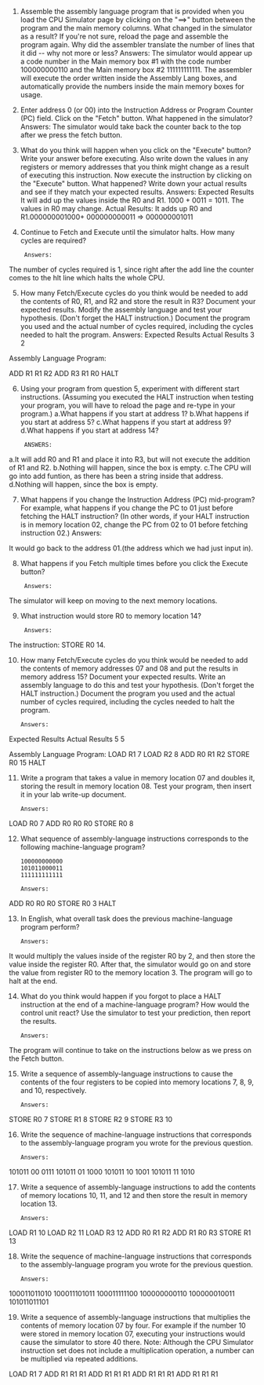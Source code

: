 1. Assemble the assembly language program that is provided when you load the CPU Simulator page by clicking on the "==>" button between the program and the main memory columns. What changed in the simulator as a result? If you're not sure, reload the page and assemble the program again. Why did the assembler translate the number of lines that it did -- why not more or less?
        Answers:
The simulator would appear up a code number in the Main memory box #1 with the code number 100000000110 and the Main memory box #2 111111111111. The assembler will execute the order written inside the Assembly Lang boxes, and automatically provide the numbers inside the main memory boxes for usage.

2. Enter address 0 (or 00) into the Instruction Address or Program Counter (PC) field. Click on the "Fetch" button. What happened in the simulator?
        Answers:
The simulator would take back the counter back to the top after we press the fetch button.

3. What do you think will happen when you click on the "Execute" button? Write your answer before executing. Also write down the values in any registers or memory addresses that you think might change as a result of executing this instruction. Now execute the instruction by clicking on the "Execute" button. What happened? Write down your actual results and see if they match your expected results.
        Answers:
Expected Results		
It will add up the values inside the R0 and R1.	 1000 + 0011 = 1011. The values in R0 may change.
Actual Results:
It adds up R0 and R1.000000001000+ 000000000011 => 000000001011
4. Continue to Fetch and Execute until the simulator halts. How many cycles are required?

        Answers:
The number of cycles required is 1, since right after the add line the counter comes to the hlt line which halts the whole CPU.

5. How many Fetch/Execute cycles do you think would be needed to add the contents of R0, R1, and R2 and store the result in R3? Document your expected results. Modify the assembly language and test your hypothesis. (Don't forget the HALT instruction.) Document the program you used and the actual number of cycles required, including the cycles needed to halt the program.
        Answers:
Expected Results		Actual Results
3 	 	                2
 	 	 
Assembly Language Program:

ADD R1 R1 R2
ADD R3 R1 R0
HALT

6. Using your program from question 5, experiment with different start instructions. (Assuming you executed the HALT instruction when testing your program, you will have to reload the page and re-type in your program.)
a.What happens if you start at address 1?
b.What happens if you start at address 5?
c.What happens if you start at address 9?
d.What happens if you start at address 14?

        ANSWERS:
a.It will add R0 and R1 and place it into R3, but will not execute the addition of R1 and R2.
b.Nothing will happen, since the box is empty.
c.The CPU will go into add funtion, as there has been a string inside that address.
d.Nothing will happen, since the box is empty.

7. What happens if you change the Instruction Address (PC) mid-program? For example, what happens if you change the PC to 01 just before fetching the HALT instruction? (In other words, if your HALT instruction is in memory location 02, change the PC from 02 to 01 before fetching instruction 02.)
        Answers:

It would go back to the address 01.(the address which we had just input in).

8. What happens if you Fetch multiple times before you click the Execute button?

        Answers:
The simulator will keep on moving to the next memory locations.

9. What instruction would store R0 to memory location 14?

        Answers:
The instruction: STORE R0 14.

10. How many Fetch/Execute cycles do you think would be needed to add the contents of memory addresses 07 and 08 and put the results in memory address 15? Document your expected results. Write an assembly language to do this and test your hypothesis. (Don't forget the HALT instruction.) Document the program you used and the actual number of cycles required, including the cycles needed to halt the program.

        Answers:
Expected Results		Actual Results
5 	 	                5
 	 	 
 	 	 
Assembly Language Program:
LOAD R1 7
LOAD R2 8
ADD R0 R1 R2
STORE R0 15 
HALT

11. Write a program that takes a value in memory location 07 and doubles it, storing the result in memory location 08. Test your program, then insert it in your lab write-up document.

        Answers:
LOAD R0 7
ADD R0 R0 R0
STORE R0 8

12. What sequence of assembly-language instructions corresponds to the following machine-language program?
 
        100000000000 
        101011000011 
        111111111111

        Answers:
ADD R0 R0 R0
STORE R0 3
HALT

13. In English, what overall task does the previous machine-language program perform?

        Answers:
It would multiply the values inside of the register R0 by 2, and then store the value inside the register R0. After that, the simulator would go on and store the value from register R0 to the memory location 3. The program will go to halt at the end.

14. What do you think would happen if you forgot to place a HALT instruction at the end of a machine-language program? How would the control unit react? Use the simulator to test your prediction, then report the results.

        Answers:
The program will continue to take on the instructions below as we press on the Fetch button. 

15. Write a sequence of assembly-language instructions to cause the contents of the four registers to be copied into memory locations 7, 8, 9, and 10, respectively.

        Answers:
STORE R0 7
STORE R1 8
STORE R2 9
STORE R3 10

16. Write the sequence of machine-language instructions that corresponds to the assembly-language program you wrote for the previous question.

        Answers:
101011 00 0111
101011 01 1000
101011 10 1001
101011 11 1010

17. Write a sequence of assembly-language instructions to add the contents of memory locations 10, 11, and 12 and then store the result in memory location 13.

        Answers:
LOAD R1 10
LOAD R2 11
LOAD R3 12
ADD R0 R1 R2
ADD R1 R0 R3
STORE R1 13

18. Write the sequence of machine-language instructions that corresponds to the assembly-language program you wrote for the previous question.

        Answers:
100011011010
100011101011
100011111100
100000000110
100000010011
101011011101

19. Write a sequence of assembly-language instructions that multiplies the contents of memory location 07 by four. For example if the number 10 were stored in memory location 07, executing your instructions would cause the simulator to store 40 there. Note: Although the CPU Simulator instruction set does not include a multiplication operation, a number can be multiplied via repeated additions.

LOAD R1 7
ADD R1 R1 R1
ADD R1 R1 R1
ADD R1 R1 R1
ADD R1 R1 R1

